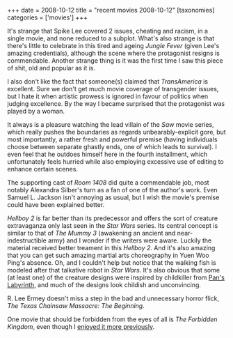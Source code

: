 +++
date = 2008-10-12
title = "recent movies 2008-10-12"
[taxonomies]
categories = ['movies']
+++

It's strange that Spike Lee covered 2 issues, cheating and racism, in a
single movie, and none reduced to a subplot. What's also strange is
that there's little to celebrate in this tired and ageing *Jungle
Fever* (given Lee's amazing credentials), although the scene where the
protagonist resigns is commendable. Another strange thing is it was the
first time I saw this piece of shit, old and popular as it is.

I also don't like the fact that someone(s) claimed that *TransAmerica*
is excellent. Sure we don't get much movie coverage of transgender
issues, but I hate it when artistic prowess is ignored in favour of
politics when judging excellence. By the way I became surprised that the
protagonist was played by a woman.

It always is a pleasure watching the lead villain of the *Saw* movie
series, which really pushes the boundaries as regards
unbearably-explicit gore, but most importantly, a rather fresh and
powerful premise (having individuals choose between separate ghastly
ends, one of which leads to survival). I even feel that he outdoes
himself here in the fourth installment, which unfortunately feels
hurried while also employing excessive use of editing to enhance certain
scenes.

The supporting cast of *Room 1408* did quite a commendable job, most
notably Alexandra Silber's turn as a fan of one of the author's work.
Even Samuel L. Jackson isn't annoying as usual, but I wish the movie's
premise could have been explained better.

*Hellboy 2* is far better than its predecessor and offers the sort of
creature extravaganza only last seen in the *Star Wars* series. Its
central concept is similar to that of *The Mummy 3* (awakening an
ancient and near-indestructible army) and I wonder if the writers were
aware. Luckily the material received better treament in this *Hellboy
2*. And it's also amazing that you can get such amazing martial arts
choreography in Yuen Woo Ping's absence. Oh, and I couldn't help but
notice that the walking fish is modeled after that talkative robot in
*Star Wars*. It's also obvious that some (at least one) of the creature
designs were inspired by childkiller from [Pan's Labyrinth], and much
of the designs look childish and unconvincing.

R. Lee Ermey doesn't miss a step in the bad and unnecessary horror
flick, *The Texas Chainsaw Massacre: The Beginning*.

One movie that should be forbidden from the eyes of all is *The
Forbidden Kingdom*, even though I [enjoyed it more previously].

  [Pan's Labyrinth]: http://tshepang.net/pans-labyrinth-2006
  [enjoyed it more previously]: http://tshepang.net/recent-movies-2008-05-28
